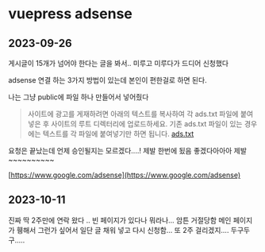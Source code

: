 # vuepress adsense

## 2023-09-26
게시글이 15개가 넘어야 한다는 글을 봐서.. 미루고 미루다가 드디어 신청했다

adsense 연결 하는 3가지 방법이 있는데 본인이 편한걸로 하면 된다.

나는 그냥 public에 파일 하나 만들어서 넣어줬다

> 사이트에 광고를 게재하려면 아래의 텍스트를 복사하여 각 ads.txt 파일에 붙여넣은 후 사이트의 루트 디렉터리에 업로드하세요. 기존 ads.txt 파일이 있는 경우에는 텍스트를 각 파일에 붙여넣기만 하면 됩니다.  [ads.txt](https://support.google.com/adsense/answer/7532444?hl=ko)


요청은 끝났는데 언제 승인될지는 모르겠다....! 제발 한번에 됬음 좋겠다아아아 제발~~~~~~~~~~

[https://www.google.com/adsense](https://www.google.com/adsense)


## 2023-10-11 
진짜 딱 2주만에 연락 왔다 .. 빈 페이지가 있다나 뭐라나... 암튼 거절당함 메인 페이지가 휑해서 그런가 싶어서 일단 글 채워 넣고 다시 신청함... 또 2주 걸리겠지.... 두구두구.....

<!--stackedit_data:
eyJoaXN0b3J5IjpbMTg1NzM4MDk5MywxMTgzMjkwNDEzXX0=
-->